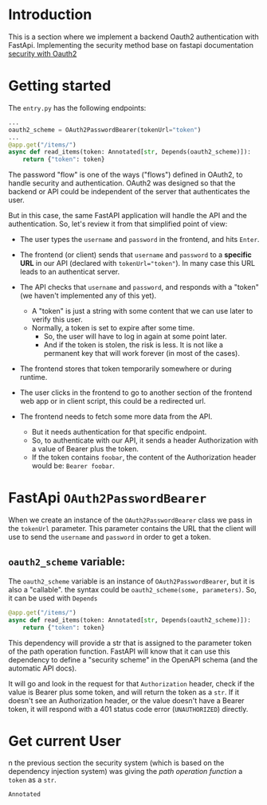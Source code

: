 # Introduction
This is a section where we implement a backend Oauth2 authentication with FastApi.
Implementing the security method base on fastapi documentation [security with Oauth2](https://fastapi.tiangolo.com/tutorial/security/first-steps/)

# Getting started

The `entry.py` has the following endpoints:

```python
...
oauth2_scheme = OAuth2PasswordBearer(tokenUrl="token")
...
@app.get("/items/")
async def read_items(token: Annotated[str, Depends(oauth2_scheme)]):
    return {"token": token}
```

The password "flow" is one of the ways ("flows") defined in OAuth2, to handle security and authentication.
OAuth2 was designed so that the backend or API could be independent of the server that authenticates the user.

But in this case, the same FastAPI application will handle the API and the authentication.
So, let's review it from that simplified point of view:

+ The user types the `username` and `password` in the frontend, and hits `Enter`.
+ The frontend (or client) sends that `username` and `password` to a **specific URL** in our API (declared with `tokenUrl="token"`). In many case this URL leads to an authenticat server.
+ The API checks that `username` and `password`, and responds with a "token" (we haven't implemented any of this yet).
    + A "token" is just a string with some content that we can use later to verify this user.
    + Normally, a token is set to expire after some time.
        + So, the user will have to log in again at some point later.
        + And if the token is stolen, the risk is less. It is not like a permanent key that will work forever (in most of the cases).

+ The frontend stores that token temporarily somewhere or during runtime.
+ The user clicks in the frontend to go to another section of the frontend web app or in client script, this could be a redirected url.
+ The frontend needs to fetch some more data from the API.
    + But it needs authentication for that specific endpoint.
    + So, to authenticate with our API, it sends a header Authorization with a value of Bearer plus the token.
    + If the token contains `foobar`, the content of the Authorization header would be: `Bearer foobar`.


# FastApi `OAuth2PasswordBearer`
When we create an instance of the `OAuth2PasswordBearer` class we pass in the `tokenUrl` parameter. This parameter contains the URL that the client will use to send the `username` and `password` in order to get a token.

## `oauth2_scheme` variable:
The `oauth2_scheme` variable is an instance of `OAuth2PasswordBearer`, but it is also a "callable". the syntax could be `oauth2_scheme(some, parameters)`.
So, it can be used with `Depends`

```python
@app.get("/items/")
async def read_items(token: Annotated[str, Depends(oauth2_scheme)]):
    return {"token": token}
```

This dependency will provide a str that is assigned to the parameter token of the path operation function.
FastAPI will know that it can use this dependency to define a "security scheme" in the OpenAPI schema (and the automatic API docs).

It will go and look in the request for that `Authorization` header, check if the value is Bearer plus some token, and will return the token as a `str`.
If it doesn't see an Authorization header, or the value doesn't have a Bearer token, it will respond with a 401 status code error (`UNAUTHORIZED`) directly.

# Get current User
n the previous section the security system (which is based on the dependency injection system) was giving the *path operation function* a `token` as a `str`.

`Annotated`